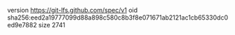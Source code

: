 version https://git-lfs.github.com/spec/v1
oid sha256:eed2a19777099d88a898c580c8b3f8e071671ab2121ac1cb65330dc0ed9e7882
size 2741
